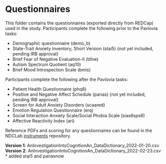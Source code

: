 # Questionnaires

This folder contains the questionnaires (exported directly from REDCap) used in the study.  Participants complete the following prior to the Pavlovia tasks:
* Demographic questionnaire (demo_b)
* State-Trait Anxiety Inventory, Short Version (stai5) {not yet included, pending IRB approval}
* Brief Fear of Negative Evaluation-II (bfne)
* Autism Spectrum Quotient (aq10)
* Brief Mood Introspection Scale (bmis)

Participants complete the following after the Pavlovia tasks:
* Patient Health Questionnaire (phq8)
* Positive and Negative Affect Schedule (panas) {not yet included, pending IRB approval}
* Screen for Adult Anxiety Disorders (scaared)
* Emotion Regulation Questionnaire (erq)
* Social Interaction Anxiety Scale/Social Phobia Scale (sias6sps6)
* Affective Reactivity Index (ari)

Reference PDFs and scoring for any questionnaires can be found in the NDCLab [instruments](https://github.com/NDCLab/instruments) repository.


**Version 1**: AnInvestigationIntoCognitionAn_DataDictionary_2022-01-20.csv</br>
**Version 2**: AnInvestigationIntoCognitionAn_DataDictionary_2022-02-23.csv</br>
    * added stai5 and panasnow
